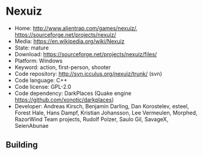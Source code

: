 # Nexuiz

- Home: http://www.alientrap.com/games/nexuiz/, https://sourceforge.net/projects/nexuiz/
- Media: https://en.wikipedia.org/wiki/Nexuiz
- State: mature
- Download: https://sourceforge.net/projects/nexuiz/files/
- Platform: Windows
- Keyword: action, first-person, shooter
- Code repository: http://svn.icculus.org/nexuiz/trunk/ (svn)
- Code language: C++
- Code license: GPL-2.0
- Code dependency: DarkPlaces (Quake engine https://github.com/xonotic/darkplaces)
- Developer: Andreas Kirsch, Benjamin Darling, Dan Korostelev, esteel, Forest Hale, Hans Dampf, Kristian Johansson, Lee Vermeulen, Morphed, RazorWind Team projects, Rudolf Polzer, Saulo Gil, SavageX, SeienAbunae

## Building
